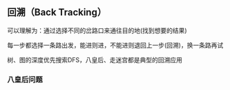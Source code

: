 ## 回溯（Back Tracking）

 可以理解为：通过选择不同的岔路口来通往目的地(找到想要的结果)

每一步都选择一条路出发，能进则进，不能进则退回上一步(回溯)，换一条路再试

树、图的深度优先搜索DFS，八皇后、走迷宫都是典型的回溯应用

### 八皇后问题

